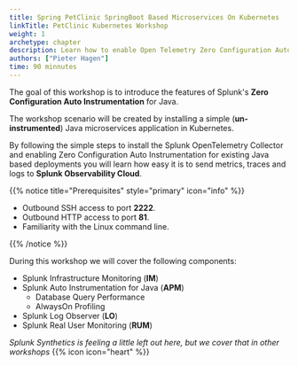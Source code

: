 ```yaml
---
title: Spring PetClinic SpringBoot Based Microservices On Kubernetes
linkTitle: PetClinic Kubernetes Workshop
weight: 1
archetype: chapter
description: Learn how to enable Open Telemetry Zero Configuration Auto-Instrumentation for your Java-based application running in Kubernetes. Experience real-time monitoring to help you maximize application behavior with end-to-end visibility.
authors: ["Pieter Hagen"]
time: 90 minnutes
---
```


The goal of this workshop is to introduce the features of Splunk's **Zero Configuration Auto Instrumentation** for Java.

The workshop scenario will be created by installing a simple (**un-instrumented**) Java microservices application in Kubernetes.

By following the simple steps to install the Splunk OpenTelemetry Collector and enabling Zero Configuration Auto Instrumentation for existing Java based deployments you will learn how easy it is to send metrics, traces and logs to **Splunk Observability Cloud**.

{{% notice title="Prerequisites" style="primary" icon="info" %}}

* Outbound SSH access to port **2222**.
* Outbound HTTP access to port **81**.
* Familiarity with the Linux command line.

{{% /notice %}}

During this workshop we will cover the following components:

* Splunk Infrastructure Monitoring (**IM**)
* Splunk Auto Instrumentation for Java (**APM**)
  * Database Query Performance
  * AlwaysOn Profiling
* Splunk Log Observer (**LO**)
* Splunk Real User Monitoring (**RUM**)

_Splunk Synthetics is feeling a little left out here, but we cover that in other workshops_ {{% icon icon="heart" %}}
